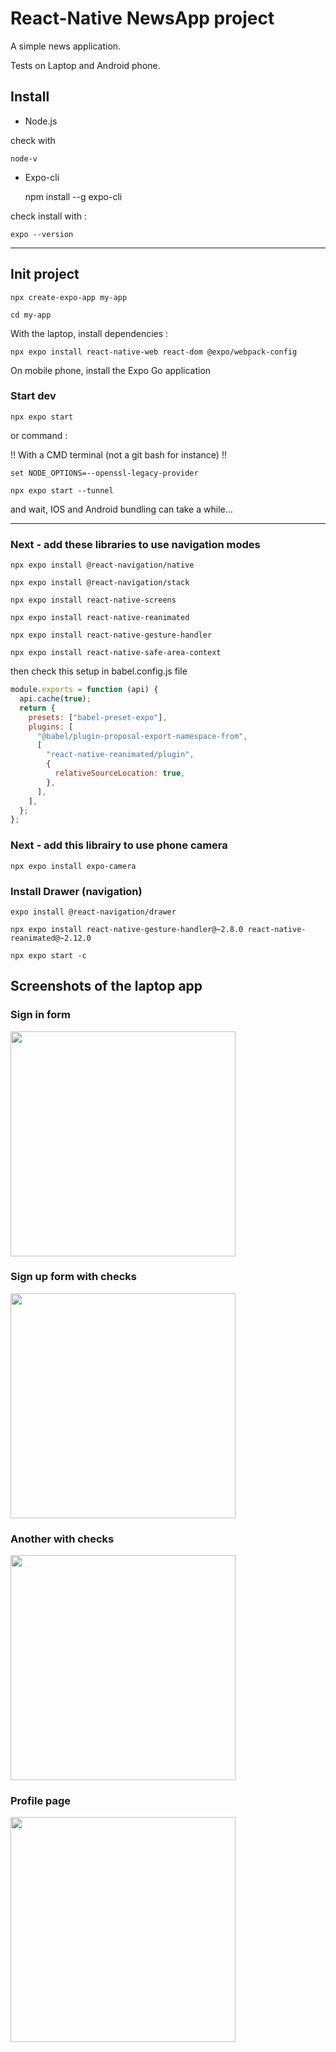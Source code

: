 # React-Native NewsApp project

A simple news application.

Tests on Laptop and Android phone.

## Install

- Node.js 

check with 

    node-v

- Expo-cli

    npm install --g expo-cli

check install with :

    expo --version

---

## Init project

    npx create-expo-app my-app

    cd my-app


With the laptop, install dependencies :

    npx expo install react-native-web react-dom @expo/webpack-config


On mobile phone, install the Expo Go application


### Start dev

    npx expo start

or command :

!! With a CMD terminal (not a git bash for instance) !!

    set NODE_OPTIONS=--openssl-legacy-provider

    npx expo start --tunnel


and wait, IOS and Android bundling can take a while...


---

### Next - add these libraries to use navigation modes

    npx expo install @react-navigation/native

    npx expo install @react-navigation/stack

    npx expo install react-native-screens

    npx expo install react-native-reanimated

    npx expo install react-native-gesture-handler
    
    npx expo install react-native-safe-area-context


then check this setup in babel.config.js file

```js
module.exports = function (api) {
  api.cache(true);
  return {
    presets: ["babel-preset-expo"],
    plugins: [
      "@babel/plugin-proposal-export-namespace-from",
      [
        "react-native-reanimated/plugin",
        {
          relativeSourceLocation: true,
        },
      ],
    ],
  };
};

```


### Next - add this librairy to use phone camera

    npx expo install expo-camera


### Install Drawer (navigation)

    expo install @react-navigation/drawer

    npx expo install react-native-gesture-handler@~2.8.0 react-native-reanimated@~2.12.0

    npx expo start -c

## Screenshots of the laptop app

### Sign in form
<img src="./readme-img/react-native-signin.jpg" width="360" height="">


### Sign up form with checks

<img src="./readme-img/react-native-signup.jpg" width="360" height="">

### Another with checks

<img src="./readme-img/react-native-signup2.jpg" width="360" height="">

### Profile page

<img src="./readme-img/react-native-profile.jpg" width="360" height="">